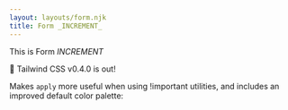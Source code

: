 ```yaml
---
layout: layouts/form.njk
title: Form _INCREMENT_
---
```


This is Form _INCREMENT_

🎉 Tailwind CSS v0.4.0 is out!

Makes `apply` more useful when using !important utilities, and includes an improved default color palette:
